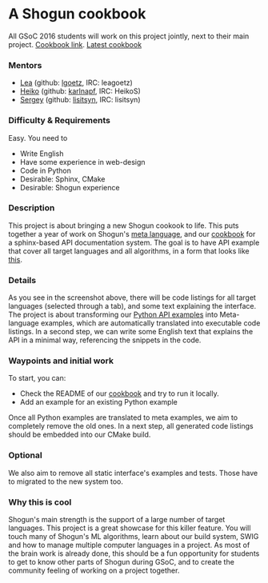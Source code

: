 # A Shogun cookbook

All GSoC 2016 students will work on this project jointly, next to their main project.
[Cookbook link](https://github.com/shogun-toolbox/shogun/tree/develop/doc/cookbook). 
[Latest cookbook](http://shogun-toolbox.org/examples/latest/index.html)

### Mentors
 * [Lea](Lea%20Goetz) (github: [lgoetz](https://github.com/lgoetz), IRC: leagoetz)
 * [Heiko](Heiko%20Strathmann) (github: [karlnapf](https://github.com/karlnapf), IRC: HeikoS)
 * [Sergey](Sergey%20Lisitsyn) (github: [lisitsyn](https://github.com/lisitsyn), IRC: lisitsyn)

### Difficulty & Requirements
Easy. You need to
 * Write English
 * Have some experience in web-design
 * Code in Python
 * Desirable: Sphinx, CMake
 * Desirable: Shogun experience

### Description
This project is about bringing a new Shogun cookook to life. This puts together a year of work on Shogun's [meta language](https://github.com/shogun-toolbox/shogun/wiki/Example_Generation), and our [cookbook](https://github.com/shogun-toolbox/shogun/tree/develop/doc/cookbook) for a sphinx-based API documentation system. The goal is to have API example that cover all target languages and all algorithms, in a form that looks like [this](http://shogun-toolbox.org/examples/latest/index.html).



### Details
As you see in the screenshot above, there will be code listings for all target languages (selected through a tab), and some text explaining the interface. The project is about transforming our [Python API examples](https://github.com/shogun-toolbox/shogun/tree/develop/examples/undocumented/python_modular) into Meta-language examples, which are automatically translated into executable code listings. In a second step, we can write some English text that explains the API in a minimal way, referencing the snippets in the code.

### Waypoints and initial work
To start, you can:

 * Check the README of our [cookbook](https://github.com/shogun-toolbox/shogun/tree/develop/doc/cookbook) and try to run it locally.
 * Add an example for an existing Python example

Once all Python examples are translated to meta examples, we aim to completely remove the old ones. In a next step, all generated code listings should be embedded into our CMake build.

### Optional
We also aim to remove all static interface's examples and tests. Those have to migrated to the new system too.

### Why this is cool
Shogun's main strength is the support of a large number of target languages. This project is a great showcase for this killer feature. You will touch many of Shogun's ML algorithms, learn about our build system, SWIG and how to manage  multiple computer languages in a project. As most of the brain work is already done, this should be a fun opportunity for students to get to know other parts of Shogun during GSoC, and to create the community feeling of working on a project together.
